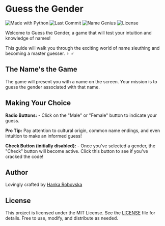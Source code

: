 # Guess the Gender

![Made with Python](https://img.shields.io/badge/Made%20with-Python-blue?logo=python)
![Last Commit](https://img.shields.io/github/last-commit/hrosicka/NameChallenge?logo=git&color=orange)
![Name Genius](https://img.shields.io/badge/Name%20Genius-100%25-brightgreen?style=flat-square&logo=star&logoColor=yellow)
![License](https://img.shields.io/github/license/hrosicka/NameChallenge?color=informational)

Welcome to Guess the Gender, a game that will test your intuition and knowledge of names!

This guide will walk you through the exciting world of name sleuthing and becoming a master guesser. ️‍♀️ ️‍♂️


## The Name's the Game
The game will present you with a name on the screen. Your mission is to guess the gender associated with that name.

## Making Your Choice
**Radio Buttons:** - Click on the "Male" or "Female" button to indicate your guess.

**Pro Tip:** Pay attention to cultural origin, common name endings, and even intuition to make an informed guess!

**Check Button (initially disabled):** - Once you've selected a gender, the "Check" button will become active. Click this button to see if you've cracked the code!

## Author
Lovingly crafted by [Hanka Robovska](https://github.com/hrosicka)

## License
This project is licensed under the MIT License. See the [LICENSE](./LICENSE) file for details. Free to use, modify, and distribute as needed.
